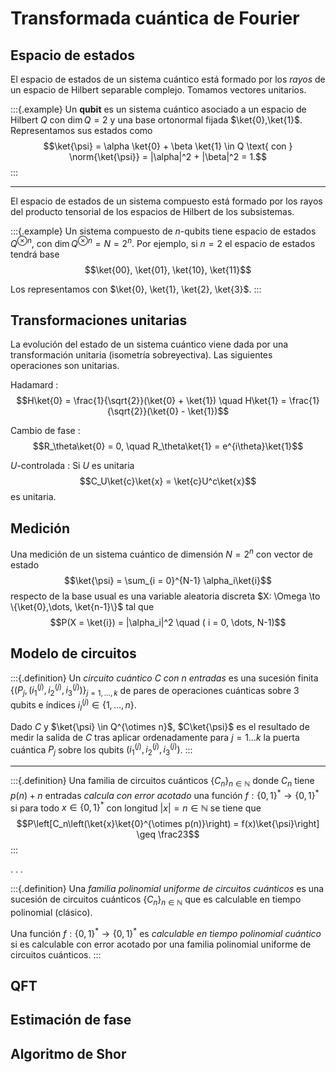 # Transformada cuántica de Fourier

## Espacio de estados


El espacio de estados de un sistema cuántico está formado por los *rayos* de un espacio de Hilbert separable complejo. Tomamos vectores unitarios.

:::{.example}
Un **qubit** es un sistema cuántico asociado a un espacio de Hilbert $Q$ con $\dim Q = 2$ y una base ortonormal fijada $\ket{0},\ket{1}$. Representamos sus estados como
$$\ket{\psi} = \alpha \ket{0} + \beta \ket{1} \in Q \text{ con } \norm{\ket{\psi}} = |\alpha|^2 + |\beta|^2 = 1.$$
:::

---

El espacio de estados de un sistema compuesto está formado por los rayos del producto tensorial de los espacios de Hilbert de los subsistemas.

:::{.example}
Un sistema compuesto de $n$-qubits tiene espacio de estados $Q^{\otimes n}$, con $\dim Q^{\otimes n} = N = 2^n$.
Por ejemplo, si $n = 2$ el espacio de estados tendrá base 
$$\ket{00}, \ket{01}, \ket{10}, \ket{11}$$

Los representamos con $\ket{0}, \ket{1}, \ket{2}, \ket{3}$.
:::

## Transformaciones unitarias

La evolución del estado de un sistema cuántico viene dada por una transformación unitaria (isometría sobreyectiva).
Las siguientes operaciones son unitarias.

Hadamard
: $$H\ket{0} = \frac{1}{\sqrt{2}}(\ket{0} + \ket{1}) \quad H\ket{1} = \frac{1}{\sqrt{2}}(\ket{0} - \ket{1})$$

Cambio de fase
: $$R_\theta\ket{0} = 0, \quad R_\theta\ket{1} = e^{i\theta}\ket{1}$$

$U$-controlada
: Si $U$ es unitaria $$C_U\ket{c}\ket{x} = \ket{c}U^c\ket{x}$$ es unitaria.

## Medición

Una medición de un sistema cuántico de dimensión $N = 2^n$ con vector de estado 
$$\ket{\psi} = \sum_{i = 0}^{N-1} \alpha_i\ket{i}$$ 
respecto de la base usual es una variable aleatoria discreta $X: \Omega \to \{\ket{0},\dots, \ket{n-1}\}$ tal que $$P(X = \ket{i}) = |\alpha_i|^2 \quad ( i = 0, \dots, N-1)$$

## Modelo de circuitos

:::{.definition}
Un *circuito cuántico $C$ con $n$ entradas* es una sucesión finita $\{(P_j, (i^{(j)}_1,i^{(j)}_2, i^{(j)}_3)\}_{j = 1,\dots, k}$ de pares de operaciones cuánticas sobre 3 qubits e índices $i^{(j)}_l \in \{1,\dots,n\}$.

Dado $C$ y $\ket{\psi} \in Q^{\otimes n}$, $C\ket{\psi}$ es el resultado de medir la salida de $C$ tras aplicar ordenadamente para $j = 1\dots k$ la puerta cuántica $P_j$ sobre los qubits $(i^{(j)}_1,i^{(j)}_2, i^{(j)}_3)$.
:::

---

:::{.definition}
Una familia de circuitos cuánticos $\{C_n\}_{n \in \mathbb{N}}$ donde $C_n$ tiene $p(n) + n$ entradas *calcula con error acotado* una función $f: \{0,1\}^\ast \to \{0,1\}^\ast$ si para todo $x \in \{0,1\}^\ast$ con longitud $|x| = n \in \mathbb{N}$ se tiene que
$$P\left[C_n\left(\ket{x}\ket{0}^{\otimes p(n)}\right) = f(x)\ket{\psi}\right] \geq \frac23$$
:::

. . .

:::{.definition}
Una *familia polinomial uniforme de circuitos cuánticos* es una sucesión de circuitos cuánticos $\{C_n\}_{n \in \mathbb{N}}$ que es calculable en tiempo polinomial (clásico).

Una función $f: \{0,1\}^\ast \to \{0,1\}^\ast$ es *calculable en tiempo polinomial cuántico* si es calculable con error acotado por una familia polinomial uniforme de circuitos cuánticos.
:::


## QFT
## Estimación de fase
## Algoritmo de Shor
